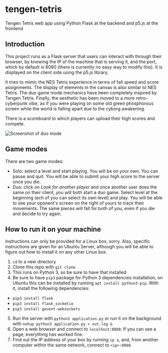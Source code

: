 # tengen-tetris
Tengen Tetris web app using Python Flask at the backend and p5.js at the frontend

## Introduction
This project runs as a Flask server that users can interact with through their browser, by knowing the IP of the machine that is serving it, and
the port, which by default is 8080 (there is currently no easy way to modify this). It is displayed on the client side using the p5.js library.

It tries to mimic the NES Tetris experience in terms of fall speed and score assignments. The display of elements in the canvas is also
similar to NES Tetris. The duo game mode mechanics have been completely inspired by Tengen Tetris. Finally, the aesthetic has been moved to a more retro-cyberpunk vibe, as if you were playing on some old green phosphorous screen
while the world is falling apart due to the cyborg awakening.

There is a scoreboard to which players can upload their high scores and compete.

![Screenshot of duo mode](https://github.com/aitorperezzz/tengen-tetris/blob/master/images/tengen_readme.png)

## Game modes
There are two game modes:
* Solo: select a level and start playing. You will be on your own. You can pause and quit.
You will be able to submit your high score to the server once you die.
* Duo: click on *Look for another player* and once another user does the same on their client, you will both start a duo game.
Select level at the beginning (ech of you can select its own level) and play. You will be able to see your oponent's screen on the right of yours to track
their movements. The same pieces will fall for both of you, even if you die and decide to try again.

## How to run it on your machine
Instructions can only be provided for a Linux box, sorry. Also, specific instructions are given for an Ubuntu Server, although you will be able to figure out
how to install it on any other Linux box.

1. `cd` to a new directory
2. Clone this repo with `git clone`
3. This runs on Python 3, so be sure to have that installed
4. Be sure to have `pip3` package for Python 3 dependencies installation, on Ubuntu this can be installed by running `apt install python3-pip`.
With it, install the following dependencies:
  * `pip3 install flask`
  * `pip3 install flask_socketio`
  * `pip3 install gevent-websockets`


5. Run the server with `python3 application.py` or run it on the background with `nohup python3 application.py > out.log &`
6. Open a web browser and connect to `localhost:8080`. If you can see a page, everything has worked fine.
7. Find out the IP address of your box by running `ip a`, and, from another computer within the same network, connect to `<ip>:8080`.
